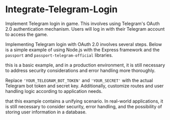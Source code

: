 # Integrate-Telegram-Login
Implement Telegram login in game. This involves using Telegram's OAuth 2.0 authentication mechanism. Users will log in with their Telegram account to access the game.

Implementing Telegram login with OAuth 2.0 involves several steps. Below is a simple example of using Node.js with the Express framework and the `passport` and `passport-telegram-official` libraries.

this is a basic example, and in a production environment, it is still necessary to address security considerations and error handling more thoroughly.

Replace `'YOUR_TELEGRAM_BOT_TOKEN'` and `'YOUR_SECRET'` with the actual Telegram bot token and secret key. Additionally, customize routes and user handling logic according to application needs.

that this example contains a unifying scenario. In real-world applications, it is still necessary to consider security, error handling, and the possibility of storing user information in a database.
